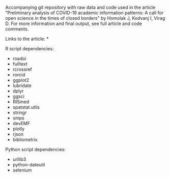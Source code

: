 Accompanying git repository with raw data and code used in the article "Preliminary analysis of COVID-19 academic information patterns: A call for open science in the times of closed borders" by Homolak J, Kodvanj I, Virag D. For more information and final output, see full article and code comments.

Links to the article:
* 

R script dependencies:
* roadoi
* fulltext
* rcrossref
* rorcid
* ggplot2
* lubridate
* dplyr
* ggsci
* RISmed
* spatstat.utils
* stringr
* smps
* devEMF
* plotly
* rjson
* bibliometrix

Python script dependencies:
* urllib3
* python-dateutil
* selenium
